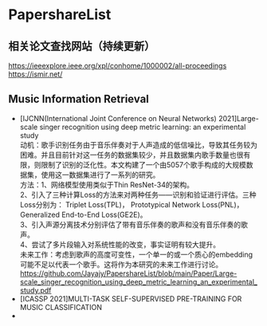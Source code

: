 # PapershareList

## 相关论文查找网站（持续更新）
https://ieeexplore.ieee.org/xpl/conhome/1000002/all-proceedings <br>
https://ismir.net/ <br>

## Music Information Retrieval
- [IJCNN(International Joint Conference on Neural Networks) 2021]Large-scale singer recognition using deep metric learning: an experimental study <br>
  动机：歌手识别任务由于音乐伴奏对于人声造成的低信噪比，导致其任务较为困难。并且目前针对这一任务的数据集较少，并且数据集内歌手数量也很有限，则限制了识别的泛化性。本文构建了一个由5057个歌手构成的大规模数据集，使用这一数据集进行了一系列的研究。 <br>
  方法：1、网络模型使用类似于Thin ResNet-34的架构。 <br>
        2、引入了三种计算Loss的方法来对两种任务——识别和验证进行评估。三种Loss分别为： Triplet Loss(TPL)， Prototypical Network Loss(PNL)，Generalized End-to-End Loss(GE2E)。 <br>
        3、引入声源分离技术分别评估了带有音乐伴奏的歌声和没有音乐伴奏的歌声。 <br>
        4、尝试了多片段输入对系统性能的改变，事实证明有较大提升。 <br>
  未来工作：考虑到歌声的高度可变性，一个单一的或一个质心的embedding可能不足以代表一个歌手。这将作为本研究的未来工作进行讨论。 <br>
  https://github.com/Jayajy/PapershareList/blob/main/Paper/Large-scale_singer_recognition_using_deep_metric_learning_an_experimental_study.pdf <br>
- [ICASSP 2021]MULTI-TASK SELF-SUPERVISED PRE-TRAINING FOR MUSIC CLASSIFICATION <br>
- 
